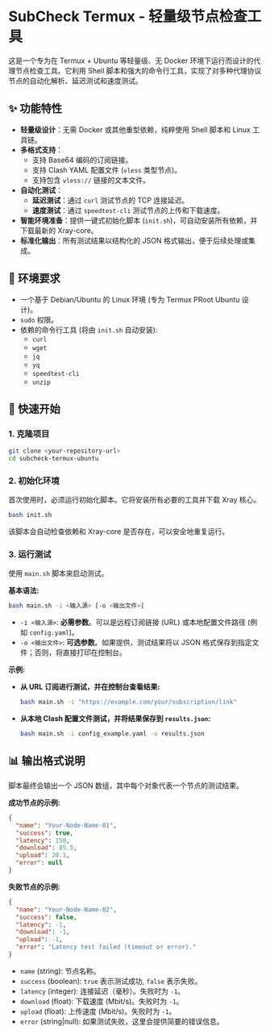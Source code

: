 # SubCheck Termux - 轻量级节点检查工具

这是一个专为在 Termux + Ubuntu 等轻量级、无 Docker 环境下运行而设计的代理节点检查工具。它利用 Shell 脚本和强大的命令行工具，实现了对多种代理协议节点的自动化解析、延迟测试和速度测试。

## ✨ 功能特性

- **轻量级设计**：无需 Docker 或其他重型依赖，纯粹使用 Shell 脚本和 Linux 工具链。
- **多格式支持**：
    - 支持 Base64 编码的订阅链接。
    - 支持 Clash YAML 配置文件 (`vless` 类型节点)。
    - 支持包含 `vless://` 链接的文本文件。
- **自动化测试**：
    - **延迟测试**：通过 `curl` 测试节点的 TCP 连接延迟。
    - **速度测试**：通过 `speedtest-cli` 测试节点的上传和下载速度。
- **智能环境准备**：提供一键式初始化脚本 (`init.sh`)，可自动安装所有依赖，并下载最新的 Xray-core。
- **标准化输出**：所有测试结果以结构化的 JSON 格式输出，便于后续处理或集成。

## 🔧 环境要求

- 一个基于 Debian/Ubuntu 的 Linux 环境 (专为 Termux PRoot Ubuntu 设计)。
- `sudo` 权限。
- 依赖的命令行工具 (将由 `init.sh` 自动安装):
    - `curl`
    - `wget`
    - `jq`
    - `yq`
    - `speedtest-cli`
    - `unzip`

## 🚀 快速开始

### 1. 克隆项目

```bash
git clone <your-repository-url>
cd subcheck-termux-ubuntu
```

### 2. 初始化环境

首次使用时，必须运行初始化脚本。它将安装所有必要的工具并下载 Xray 核心。

```bash
bash init.sh
```
该脚本会自动检查依赖和 Xray-core 是否存在，可以安全地重复运行。

### 3. 运行测试

使用 `main.sh` 脚本来启动测试。

**基本语法:**
```bash
bash main.sh -i <输入源> [-o <输出文件>]
```

- `-i <输入源>`: **必需参数**。可以是远程订阅链接 (URL) 或本地配置文件路径 (例如 `config.yaml`)。
- `-o <输出文件>`: **可选参数**。如果提供，测试结果将以 JSON 格式保存到指定文件；否则，将直接打印在控制台。

**示例:**

- **从 URL 订阅进行测试，并在控制台查看结果:**
  ```bash
  bash main.sh -i "https://example.com/your/subscription/link"
  ```

- **从本地 Clash 配置文件测试，并将结果保存到 `results.json`:**
  ```bash
  bash main.sh -i config_example.yaml -o results.json
  ```

## 📊 输出格式说明

脚本最终会输出一个 JSON 数组，其中每个对象代表一个节点的测试结果。

**成功节点的示例:**
```json
{
  "name": "Your-Node-Name-01",
  "success": true,
  "latency": 150,
  "download": 85.5,
  "upload": 20.1,
  "error": null
}
```

**失败节点的示例:**
```json
{
  "name": "Your-Node-Name-02",
  "success": false,
  "latency": -1,
  "download": -1,
  "upload": -1,
  "error": "Latency test failed (timeout or error)."
}
```

- `name` (string): 节点名称。
- `success` (boolean): `true` 表示测试成功, `false` 表示失败。
- `latency` (integer): 连接延迟（毫秒）。失败时为 `-1`。
- `download` (float): 下载速度 (Mbit/s)。失败时为 `-1`。
- `upload` (float): 上传速度 (Mbit/s)。失败时为 `-1`。
- `error` (string|null): 如果测试失败，这里会提供简要的错误信息。
